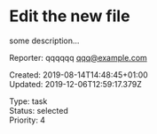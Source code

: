 # Edit the new file

some description...

Reporter: qqqqqq <qqq@example.com>  

Created: 2019-08-14T14:48:45+01:00  
Updated: 2019-12-06T12:59:17.379Z

Type: task  
Status: selected  
Priority: 4
